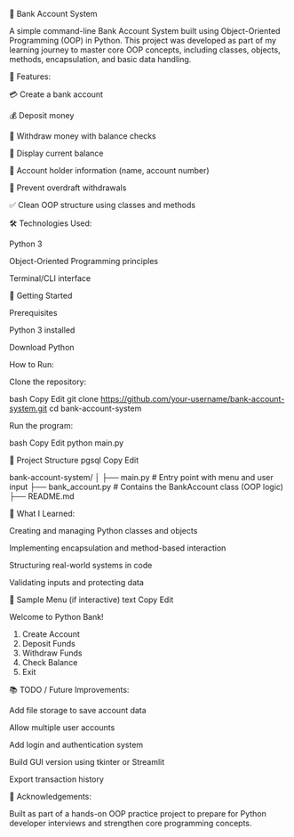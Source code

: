 🏦 Bank Account System

A simple command-line Bank Account System built using Object-Oriented Programming (OOP) in Python.
This project was developed as part of my learning journey to master core OOP concepts, including classes, objects, methods, encapsulation, and basic data handling.

📌 Features:

💳 Create a bank account

💰 Deposit money

🧾 Withdraw money with balance checks

🏦 Display current balance

👤 Account holder information (name, account number)

🚫 Prevent overdraft withdrawals

✅ Clean OOP structure using classes and methods

🛠 Technologies Used:

Python 3

Object-Oriented Programming principles

Terminal/CLI interface

🚀 Getting Started

Prerequisites

Python 3 installed

Download Python

How to Run:

Clone the repository:

bash
Copy
Edit
git clone https://github.com/your-username/bank-account-system.git
cd bank-account-system

Run the program:

bash
Copy
Edit
python main.py


📁 Project Structure
pgsql
Copy
Edit


bank-account-system/
│
├── main.py             # Entry point with menu and user input
├── bank_account.py     # Contains the BankAccount class (OOP logic)
├── README.md


🧠 What I Learned:

Creating and managing Python classes and objects

Implementing encapsulation and method-based interaction

Structuring real-world systems in code

Validating inputs and protecting data


🔧 Sample Menu (if interactive)
text
Copy
Edit

Welcome to Python Bank!

1. Create Account
2. Deposit Funds
3. Withdraw Funds
4. Check Balance
5. Exit


📚 TODO / Future Improvements:

 Add file storage to save account data

 Allow multiple user accounts

 Add login and authentication system

 Build GUI version using tkinter or Streamlit

 Export transaction history

🙌 Acknowledgements:

Built as part of a hands-on OOP practice project to prepare for Python developer interviews and strengthen core programming concepts.
